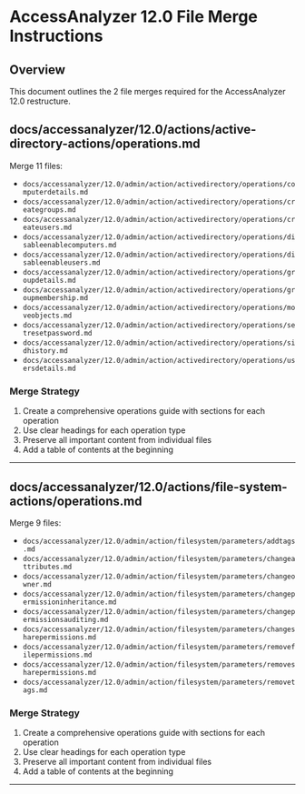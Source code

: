 # AccessAnalyzer 12.0 File Merge Instructions

## Overview

This document outlines the 2 file merges required for the AccessAnalyzer 12.0 restructure.

## docs/accessanalyzer/12.0/actions/active-directory-actions/operations.md

Merge 11 files:

- `docs/accessanalyzer/12.0/admin/action/activedirectory/operations/computerdetails.md`
- `docs/accessanalyzer/12.0/admin/action/activedirectory/operations/creategroups.md`
- `docs/accessanalyzer/12.0/admin/action/activedirectory/operations/createusers.md`
- `docs/accessanalyzer/12.0/admin/action/activedirectory/operations/disableenablecomputers.md`
- `docs/accessanalyzer/12.0/admin/action/activedirectory/operations/disableenableusers.md`
- `docs/accessanalyzer/12.0/admin/action/activedirectory/operations/groupdetails.md`
- `docs/accessanalyzer/12.0/admin/action/activedirectory/operations/groupmembership.md`
- `docs/accessanalyzer/12.0/admin/action/activedirectory/operations/moveobjects.md`
- `docs/accessanalyzer/12.0/admin/action/activedirectory/operations/setresetpassword.md`
- `docs/accessanalyzer/12.0/admin/action/activedirectory/operations/sidhistory.md`
- `docs/accessanalyzer/12.0/admin/action/activedirectory/operations/usersdetails.md`

### Merge Strategy

1. Create a comprehensive operations guide with sections for each operation
2. Use clear headings for each operation type
3. Preserve all important content from individual files
4. Add a table of contents at the beginning

---

## docs/accessanalyzer/12.0/actions/file-system-actions/operations.md

Merge 9 files:

- `docs/accessanalyzer/12.0/admin/action/filesystem/parameters/addtags.md`
- `docs/accessanalyzer/12.0/admin/action/filesystem/parameters/changeattributes.md`
- `docs/accessanalyzer/12.0/admin/action/filesystem/parameters/changeowner.md`
- `docs/accessanalyzer/12.0/admin/action/filesystem/parameters/changepermissioninheritance.md`
- `docs/accessanalyzer/12.0/admin/action/filesystem/parameters/changepermissionsauditing.md`
- `docs/accessanalyzer/12.0/admin/action/filesystem/parameters/changesharepermissions.md`
- `docs/accessanalyzer/12.0/admin/action/filesystem/parameters/removefilepermissions.md`
- `docs/accessanalyzer/12.0/admin/action/filesystem/parameters/removesharepermissions.md`
- `docs/accessanalyzer/12.0/admin/action/filesystem/parameters/removetags.md`

### Merge Strategy

1. Create a comprehensive operations guide with sections for each operation
2. Use clear headings for each operation type
3. Preserve all important content from individual files
4. Add a table of contents at the beginning

---
